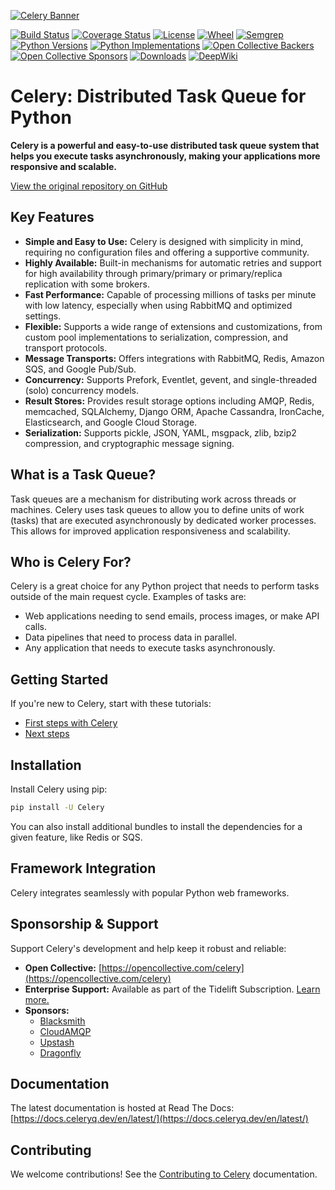<!-- Banner -->
[![Celery Banner](https://docs.celeryq.dev/en/latest/_images/celery-banner-small.png)](https://github.com/celery/celery)

<!-- Badges -->
[![Build Status](https://github.com/celery/celery/actions/workflows/python-package.yml/badge.svg)](https://github.com/celery/celery/actions/workflows/python-package.yml)
[![Coverage Status](https://codecov.io/github/celery/celery/coverage.svg?branch=main)](https://codecov.io/github/celery/celery?branch=main)
[![License](https://img.shields.io/pypi/l/celery.svg)](https://opensource.org/licenses/BSD-3-Clause)
[![Wheel](https://img.shields.io/pypi/wheel/celery.svg)](https://pypi.org/project/celery/)
[![Semgrep](https://img.shields.io/badge/semgrep-security-green.svg)](https://go.semgrep.dev/home)
[![Python Versions](https://img.shields.io/pypi/pyversions/celery.svg)](https://pypi.org/project/celery/)
[![Python Implementations](https://img.shields.io/pypi/implementation/celery.svg)](https://pypi.org/project/celery/)
[![Open Collective Backers](https://opencollective.com/celery/backers/badge.svg)](https://opencollective.com/celery#backers)
[![Open Collective Sponsors](https://opencollective.com/celery/sponsors/badge.svg)](https://opencollective.com/celery#sponsors)
[![Downloads](https://pepy.tech/badge/celery)](https://pepy.tech/project/celery)
[![DeepWiki](https://devin.ai/assets/deepwiki-badge.png)](https://deepwiki.com/celery/celery)

# Celery: Distributed Task Queue for Python

**Celery is a powerful and easy-to-use distributed task queue system that helps you execute tasks asynchronously, making your applications more responsive and scalable.**

[View the original repository on GitHub](https://github.com/celery/celery)

## Key Features

*   **Simple and Easy to Use:** Celery is designed with simplicity in mind, requiring no configuration files and offering a supportive community.
*   **Highly Available:** Built-in mechanisms for automatic retries and support for high availability through primary/primary or primary/replica replication with some brokers.
*   **Fast Performance:** Capable of processing millions of tasks per minute with low latency, especially when using RabbitMQ and optimized settings.
*   **Flexible:** Supports a wide range of extensions and customizations, from custom pool implementations to serialization, compression, and transport protocols.
*   **Message Transports:** Offers integrations with RabbitMQ, Redis, Amazon SQS, and Google Pub/Sub.
*   **Concurrency:** Supports Prefork, Eventlet, gevent, and single-threaded (solo) concurrency models.
*   **Result Stores:** Provides result storage options including AMQP, Redis, memcached, SQLAlchemy, Django ORM, Apache Cassandra, IronCache, Elasticsearch, and Google Cloud Storage.
*   **Serialization:** Supports pickle, JSON, YAML, msgpack, zlib, bzip2 compression, and cryptographic message signing.

## What is a Task Queue?

Task queues are a mechanism for distributing work across threads or machines. Celery uses task queues to allow you to define units of work (tasks) that are executed asynchronously by dedicated worker processes. This allows for improved application responsiveness and scalability.

## Who is Celery For?

Celery is a great choice for any Python project that needs to perform tasks outside of the main request cycle.  Examples of tasks are:

*   Web applications needing to send emails, process images, or make API calls.
*   Data pipelines that need to process data in parallel.
*   Any application that needs to execute tasks asynchronously.

## Getting Started

If you're new to Celery, start with these tutorials:

*   [First steps with Celery](https://docs.celeryq.dev/en/stable/getting-started/first-steps-with-celery.html)
*   [Next steps](https://docs.celeryq.dev/en/stable/getting-started/next-steps.html)

## Installation

Install Celery using pip:

```bash
pip install -U Celery
```

You can also install additional bundles to install the dependencies for a given feature, like Redis or SQS.

## Framework Integration

Celery integrates seamlessly with popular Python web frameworks.

## Sponsorship & Support

Support Celery's development and help keep it robust and reliable:

*   **Open Collective:** [https://opencollective.com/celery](https://opencollective.com/celery)
*   **Enterprise Support:** Available as part of the Tidelift Subscription. [Learn more.](https://tidelift.com/subscription/pkg/pypi-celery?utm_source=pypi-celery&utm_medium=referral&utm_campaign=enterprise&utm_term=repo)
*   **Sponsors:**
    *   [Blacksmith](https://blacksmith.sh/)
    *   [CloudAMQP](https://www.cloudamqp.com/)
    *   [Upstash](http://upstash.com/?code=celery)
    *   [Dragonfly](https://www.dragonflydb.io/)

## Documentation

The latest documentation is hosted at Read The Docs: [https://docs.celeryq.dev/en/latest/](https://docs.celeryq.dev/en/latest/)

## Contributing

We welcome contributions! See the [Contributing to Celery](https://docs.celeryq.dev/en/stable/contributing.html) documentation.